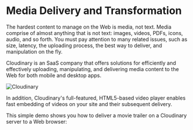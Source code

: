# Media Delivery and Transformation

The hardest content to manage on the Web is media, not text. Media comprise of almost anything that is not text: images, videos, PDFs, icons, audio, and so forth. You must pay attention to many related issues, such as size, latency, the uploading process, the best way to deliver, and manipulation on the fly.

Cloudinary is an SaaS company that offers solutions for efficiently and effectively uploading, manipulating, and delivering media content to the Web for both mobile and desktop apps.

![Cloudinary](https://res.cloudinary.com/cloudinary/image/upload/c_scale,w_1000/v1/logo/for_white_bg/cloudinary_logo_for_white_bg.png)

In addition, Cloudinary's full-featured, HTML5-based video player enables fast embedding of videos on your site and their subsequent delivery.

This simple demo shows you how to deliver a movie trailer on a Cloudinary server to a Web browser:

[](codepen://codebeast/bvgJxY?height=300&theme-id=27745&default-tab=html,result&embed-version=2)
